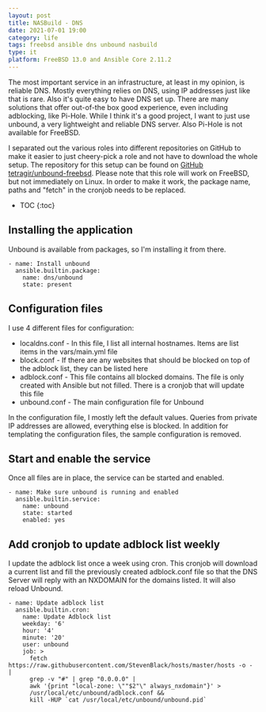 ```yaml
---
layout:	post
title: NASBuild - DNS
date: 2021-07-01 19:00
category: life
tags: freebsd ansible dns unbound nasbuild
type: it
platform: FreeBSD 13.0 and Ansible Core 2.11.2
---
```


The most important service in an infrastructure, at least in my opinion, is reliable DNS. Mostly everything relies on DNS, using IP addresses just like that is rare. Also it's quite easy to have DNS set up. There are many solutions that offer out-of-the box good experience, even including adblocking, like Pi-Hole. While I think it's a good project, I want to just use unbound, a very lightweight and reliable DNS server. Also Pi-Hole is not available for FreeBSD.

I separated out the various roles into different repositories on GitHub to make it easier to just cheery-pick a role and not have to download the whole setup. The repository for this setup can be found on [GitHub tetragir/unbound-freebsd](https://github.com/tetragir/unbound-freebsd). Please note that this role will work on FreeBSD, but not immediately on Linux. In order to make it work, the package name, paths and "fetch" in the cronjob needs to be replaced.

* TOC
{:toc}

## Installing the application
Unbound is available from packages, so I'm installing it from there.

```jinja
- name: Install unbound
  ansible.builtin.package:
    name: dns/unbound
    state: present
```

## Configuration files
I use 4 different files for configuration:
* localdns.conf - In this file, I list all internal hostnames. Items are list items in the vars/main.yml file
* block.conf - If there are any websites that should be blocked on top of the adblock list, they can be listed here
* adblock.conf - This file contains all blocked domains. The file is only created with Ansible but not filled. There is a cronjob that will update this file
* unbound.conf - The main configuration file for Unbound

In the configuration file, I mostly left the default values. Queries from private IP addresses are allowed, everything else is blocked. In addition for templating the configuration files, the sample configuration is removed.

## Start and enable the service
Once all files are in place, the service can be started and enabled.

```jinja
- name: Make sure unbound is running and enabled
  ansible.builtin.service:
    name: unbound
    state: started
    enabled: yes
```

## Add cronjob to update adblock list weekly
I update the adblock list once a week using cron. This cronjob will download a current list and fill the previously created adblock.conf file so that the DNS Server will reply with an NXDOMAIN for the domains listed. It will also reload Unbound.

```jinja
- name: Update adblock list
  ansible.builtin.cron:
    name: Update Adblock list
    weekday: '6'
    hour: '4'
    minute: '20'
    user: unbound
    job: >
      fetch https://raw.githubusercontent.com/StevenBlack/hosts/master/hosts -o - |
      grep -v "#" | grep "0.0.0.0" |
      awk '{print "local-zone: \""$2"\" always_nxdomain"}' >
      /usr/local/etc/unbound/adblock.conf &&
      kill -HUP `cat /usr/local/etc/unbound/unbound.pid`
```
